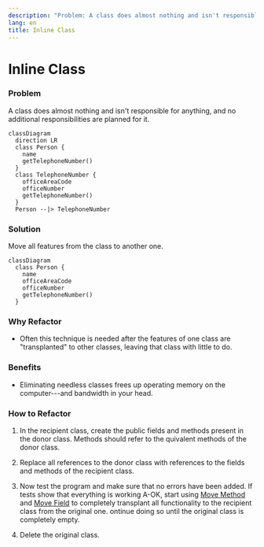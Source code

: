 ```yaml
---
description: "Problem: A class does almost nothing and isn't responsible for anything, and no additional responsibilities are planned for it. Solution: Move all features from the class to another one."
lang: en
title: Inline Class
---
```

# Inline Class

### Problem

A class does almost nothing and isn't responsible for anything, and no
additional responsibilities are planned for it.
```mermaid
classDiagram
  direction LR
  class Person {
    name
    getTelephoneNumber()
  }
  class TelephoneNumber {
    officeAreaCode
    officeNumber
    getTelephoneNumber()
  }
  Person --|> TelephoneNumber
```
### Solution

Move all features from the class to another one.
```mermaid
classDiagram
  class Person {
    name
    officeAreaCode
    officeNumber
    getTelephoneNumber()
  }
```

### Why Refactor

-   Often this technique is needed after the features of one class are
    "transplanted" to other classes, leaving that class with little to
    do.

### Benefits

-   Eliminating needless classes frees up operating memory on the
    computer---and bandwidth in your head.

### How to Refactor

1.  In the recipient class, create the public fields and methods present in the donor class. Methods should refer to the  quivalent methods of the donor class.

2.  Replace all references to the donor class with references to the
    fields and methods of the recipient class.

3.  Now test the program and make sure that no errors have been added. If tests show that everything is working A-OK, start using [Move Method](/move-method) and [Move Field](/move-field) to completely transplant all functionality to the recipient class from the original one.  ontinue doing so until the original class is completely empty.

4.  Delete the original class.
